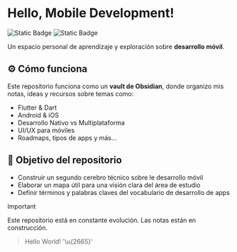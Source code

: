 # Hello, Mobile Development!

![Static Badge](https://img.shields.io/badge/notes-obsidian-7C3AED?style=for-the-badge&logo=obsidian&labelColor=101010)
![Static Badge](https://img.shields.io/badge/markup-markdown-000000?style=for-the-badge&logo=markdown&logoColor=white&labelColor=101010)

Un espacio personal de aprendizaje y exploración sobre **desarrollo móvil**.

## ⚙️ Cómo funciona

Este repositorio funciona como un **vault de Obsidian**, donde organizo mis notas, ideas y recursos sobre temas como:

- Flutter & Dart
- Android & iOS
- Desarrollo Nativo vs Multiplataforma
- UI/UX para móviles
- Roadmaps, tipos de apps y más...

## 🎯 Objetivo del repositorio

- Construir un segundo cerebro técnico  sobre le desarrollo móvil
- Elaborar un mapa útil para una visión clara del área de estudio
- Definir términos y palabras claves del vocabulario de desarrollo de apps

> [!IMPORTANT]
>  Este repositorio está en constante evolución. Las notas están en construcción.

> Hello World! '\u{2665}'
